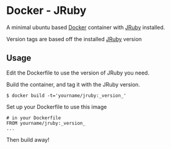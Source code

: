 # Docker - JRuby

A minimal ubuntu based [Docker](docker.io) container with [JRuby](jruby.org) installed.

Version tags are based off the installed [JRuby](jruby.org) version

## Usage

Edit the Dockerfile to use the version of JRuby you need. 

Build the container, and tag it with the JRuby version.

```
$ docker build -t='yourname/jruby:_version_'
```

Set up your Dockerfile to use this image

```
# in your Dockerfile
FROM yourname/jruby:_version_
...
```

Then build away!